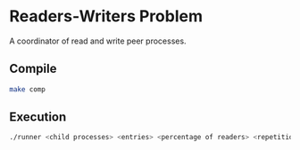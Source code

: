 # Readers-Writers Problem
A coordinator of read and write peer processes.

## Compile
```bash
make comp
```

## Execution
```bash
./runner <child processes> <entries> <percentage of readers> <repetitions>
```
